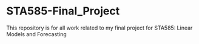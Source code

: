 # STA585-Final_Project
This repository is for all work related to my final project for STA585: Linear Models and Forecasting
